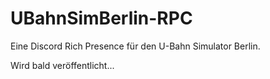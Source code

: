 # UBahnSimBerlin-RPC
Eine Discord Rich Presence für den U-Bahn Simulator Berlin.

Wird bald veröffentlicht...
